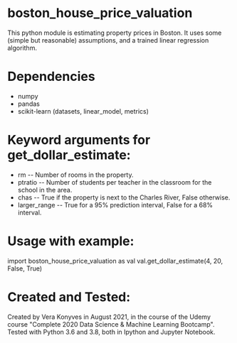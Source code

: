 # boston_house_price_valuation

This python module is estimating property prices in Boston.
It uses some (simple but reasonable) assumptions, and a trained linear regression algorithm. 

# Dependencies

- numpy
- pandas
- scikit-learn (datasets, linear_model, metrics)

# Keyword arguments for get_dollar_estimate:

- rm -- Number of rooms in the property.
- ptratio -- Number of students per teacher in the classroom for the school in the area.
- chas -- True if the property is next to the Charles River, False otherwise.
- larger_range -- True for a 95% prediction interval, False for a 68% interval.

# Usage with example:

import boston_house_price_valuation as val
val.get_dollar_estimate(4, 20, False, True)

# Created and Tested:

Created by Vera Konyves in August 2021, in the course of the Udemy course "Complete 2020 Data Science & Machine Learning Bootcamp". 
Tested with Python 3.6 and 3.8, both in Ipython and Jupyter Notebook.
